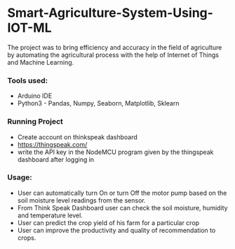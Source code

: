 # Smart-Agriculture-System-Using-IOT-ML
The project was to bring efficiency and accuracy in the field of agriculture by automating the agricultural process with the help of Internet of Things and Machine Learning.

### Tools used:
- Arduino IDE
- Python3 - Pandas, Numpy, Seaborn, Matplotlib, Sklearn

### Running Project
- Create account on thinkspeak dashboard 
- https://thingspeak.com/
- write the API key in the NodeMCU program given by the thingspeak dashboard after logging in

### Usage: 
- User can automatically turn On or turn Off the motor pump based on the soil moisture level readings from the sensor.
- From Think Speak Dashboard user can check the soil moisture, humidity and temperature level.
- User can predict the crop yield of his farm for a particular crop
- User can improve the productivity and quality of recommendation to crops.
